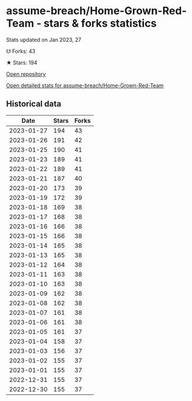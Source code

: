 # assume-breach/Home-Grown-Red-Team - stars & forks statistics

Stats updated on Jan 2023, 27

☋ Forks: 43

★ Stars: 194

[Open repository](https://github.com/assume-breach/Home-Grown-Red-Team)

[Open detailed stats for assume-breach/Home-Grown-Red-Team](https://reviewgithub.com/rep/assume-breach/Home-Grown-Red-Team)

## Historical data
| Date | Stars | Forks |
|------|-------|-------|
| 2023-01-27 | 194 | 43 | 
| 2023-01-26 | 191 | 42 | 
| 2023-01-25 | 190 | 41 | 
| 2023-01-23 | 189 | 41 | 
| 2023-01-22 | 189 | 41 | 
| 2023-01-21 | 187 | 40 | 
| 2023-01-20 | 173 | 39 | 
| 2023-01-19 | 172 | 39 | 
| 2023-01-18 | 169 | 38 | 
| 2023-01-17 | 168 | 38 | 
| 2023-01-16 | 166 | 38 | 
| 2023-01-15 | 166 | 38 | 
| 2023-01-14 | 165 | 38 | 
| 2023-01-13 | 165 | 38 | 
| 2023-01-12 | 164 | 38 | 
| 2023-01-11 | 163 | 38 | 
| 2023-01-10 | 163 | 38 | 
| 2023-01-09 | 162 | 38 | 
| 2023-01-08 | 162 | 38 | 
| 2023-01-07 | 161 | 38 | 
| 2023-01-06 | 161 | 38 | 
| 2023-01-05 | 161 | 37 | 
| 2023-01-04 | 158 | 37 | 
| 2023-01-03 | 156 | 37 | 
| 2023-01-02 | 155 | 37 | 
| 2023-01-01 | 155 | 37 | 
| 2022-12-31 | 155 | 37 | 
| 2022-12-30 | 155 | 37 | 

